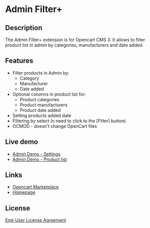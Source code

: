 # Admin Filter+

## Description
The Admin Filter+ extension is for Opencart CMS 3. It allows to filter product list in admin by categories, manufacturers and date added.

## Features
* Filter products in Admin by:
  * Category
  * Manufacturer
  * Date added
* Optional columns in product list for:
  * Product categories
  * Product manufacturers
  * Product date added
* Setting products added date
* Filtering by select (n need to click to the \[Filter\] button)
* OCMOD - doesn't change OpenCart files

## Live demo
* [Admin Demo - Settings](http://ocmod.freevar.com/oc3020/a/admin/index.php?route=extension/module/admin_filter)
* [Admin Demo - Product list](http://ocmod.freevar.com/oc3020/a/admin/index.php?route=catalog/product)

## Links
* [Opencart Marketplace](https://www.opencart.com/index.php?route=marketplace/extension/info&extension_id=36080)
* [Homepage](https://underr.space/en/notes/projects/project-0015.html)

## License
[End-User License Agreement](https://raw.githubusercontent.com/underr-ua/ocmod3-admin-filter-plus/master/EULA.txt)
